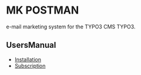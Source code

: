 MK POSTMAN
==========

e-mail marketing system for the TYPO3 CMS TYPO3.

UsersManual
-----------

 * [Installation](Installation.md)
 * [Subscription](Subscription.md)
